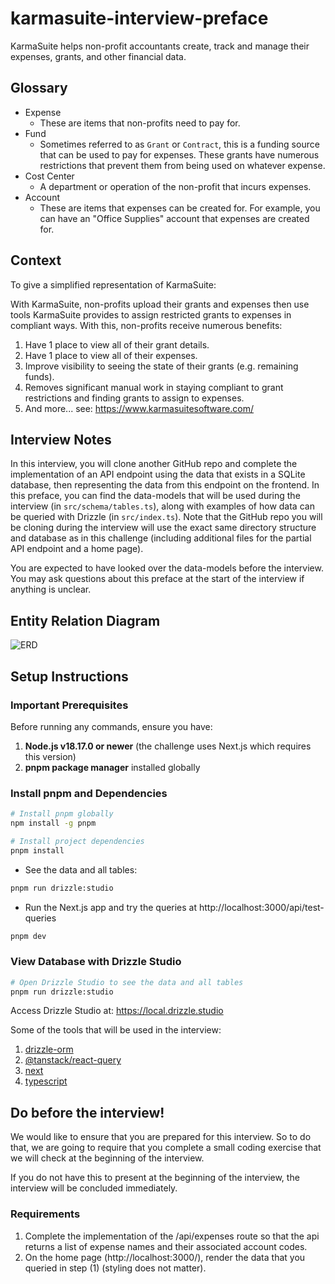 # karmasuite-interview-preface

KarmaSuite helps non-profit accountants create, track and manage their expenses, grants, and other financial data.

## Glossary

* Expense
  * These are items that non-profits need to pay for.
* Fund
  * Sometimes referred to as `Grant` or `Contract`, this is a funding source that can be used to pay for expenses. These grants have numerous restrictions that prevent them from being used on whatever expense.
* Cost Center
  *  A department or operation of the non-profit that incurs expenses.
* Account
  * These are items that expenses can be created for. For example, you can have an "Office Supplies" account that expenses are created for.

## Context

To give a simplified representation of KarmaSuite:

With KarmaSuite, non-profits upload their grants and expenses then use tools KarmaSuite provides to assign restricted grants to expenses in compliant ways. With this, non-profits receive numerous benefits:
1. Have 1 place to view all of their grant details.
2. Have 1 place to view all of their expenses.
3. Improve visibility to seeing the state of their grants (e.g. remaining funds).
4. Removes significant manual work in staying compliant to grant restrictions and finding grants to assign to expenses.
5. And more... see: https://www.karmasuitesoftware.com/

## Interview Notes

In this interview, you will clone another GitHub repo and complete the implementation of an API endpoint using the data that exists in a SQLite database, then representing the data from this endpoint on the frontend. In this preface, you can find the data-models that will be used during the interview (in `src/schema/tables.ts`), along with examples of how data can be queried with Drizzle (in `src/index.ts`). Note that the GitHub repo you will be cloning during the interview will use the exact same directory structure and database as in this challenge (including additional files for the partial API endpoint and a home page).

You are expected to have looked over the data-models before the interview. You may ask questions about this preface at the start of the interview if anything is unclear.

## Entity Relation Diagram

![ERD](https://github.com/karmasuite/karmasuite-interview-preface/blob/main/assets/ERD.png?raw=true)

## Setup Instructions

### Important Prerequisites

Before running any commands, ensure you have:
1. **Node.js v18.17.0 or newer** (the challenge uses Next.js which requires this version)
2. **pnpm package manager** installed globally

### Install pnpm and Dependencies

```bash
# Install pnpm globally
npm install -g pnpm

# Install project dependencies
pnpm install
```

* See the data and all tables:

```bash
pnpm run drizzle:studio
```

* Run the Next.js app and try the queries at http://localhost:3000/api/test-queries

```bash
pnpm dev
```

### View Database with Drizzle Studio

```bash
# Open Drizzle Studio to see the data and all tables
pnpm run drizzle:studio
```
Access Drizzle Studio at: https://local.drizzle.studio

Some of the tools that will be used in the interview:
1. [drizzle-orm](https://orm.drizzle.team/)
2. [@tanstack/react-query](https://tanstack.com/query/latest)
3. [next](https://nextjs.org/)
4. [typescript](https://www.typescriptlang.org/)

## Do before the interview!

We would like to ensure that you are prepared for this interview. So to do that, we are going to require that you complete a small coding exercise that we will check at the beginning of the interview.

If you do not have this to present at the beginning of the interview, the interview will be concluded immediately.

### Requirements
1. Complete the implementation of the /api/expenses route so that the api returns a list of expense names and their associated account codes.
2. On the home page (http://localhost:3000/), render the data that you queried in step (1) (styling does not matter).
